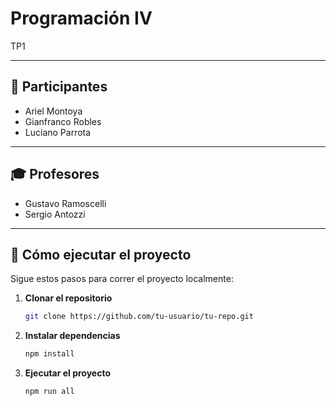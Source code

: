# Programación IV

TP1

---

## 👥 Participantes

- Ariel Montoya  
- Gianfranco Robles  
- Luciano Parrota  

---

## 🎓 Profesores

- Gustavo Ramoscelli  
- Sergio Antozzi  

---

## 🚀 Cómo ejecutar el proyecto

Sigue estos pasos para correr el proyecto localmente:

1. **Clonar el repositorio**  
   ```bash
   git clone https://github.com/tu-usuario/tu-repo.git


2. **Instalar dependencias**
    ```bash
   npm install

3. **Ejecutar el proyecto**
    ```bash
   npm run all


